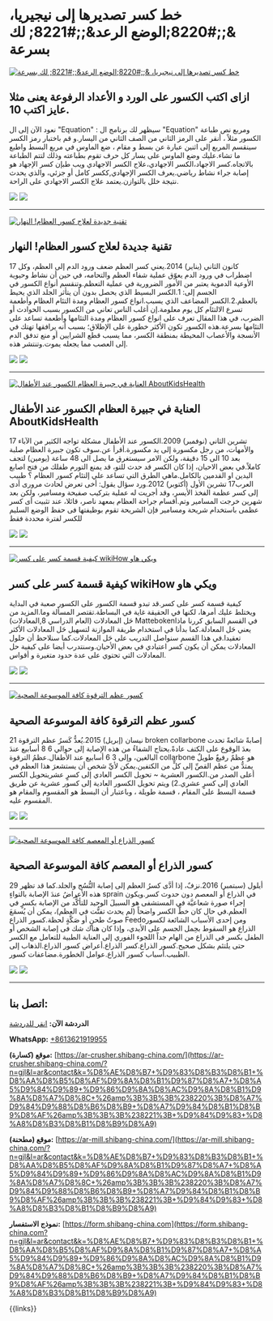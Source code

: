 # خط كسر تصديرها إلى نيجيريا، &amp;;;#8220;الوضع الرعد&amp;;;#8221; لك بسرعة

<a href="https://swt.shibang-china.com/?n=gjl&l=ar&img&k=%D8%AE%D8%B7+%D9%83%D8%B3%D8%B1+%D8%AA%D8%B5%D8%AF%D9%8A%D8%B1%D9%87%D8%A7+%D8%A5%D9%84%D9%89+%D9%86%D9%8A%D8%AC%D9%8A%D8%B1%D9%8A%D8%A7%D8%8C+%26amp%3B%3B%3B%238220%3B%D8%A7%D9%84%D9%88%D8%B6%D8%B9+%D8%A7%D9%84%D8%B1%D8%B9%D8%AF%26amp%3B%3B%3B%238221%3B+%D9%84%D9%83+%D8%A8%D8%B3%D8%B1%D8%B9%D8%A9" target="_blank">![خط كسر تصديرها إلى نيجيريا، &amp;;;#8220;الوضع الرعد&amp;;;#8221; لك بسرعة](http://static.shibang-china.com/all-800x300/901.jpg)</a>

## ازاى اكتب الكسور على الورد و الأعداد الرفوعة يعنى مثلا عايز اكتب 10.
نعود الآن إلى ال &quot;Equation&quot; : سيظهر لك برنامج ال &quot;Equation&quot; ومربع نص طباعة الكسور مثلاً ، أنقر على الرمز الثاني من الصف الثاني من اليسار.و قم باختبار رمز الكسر سينقسم المربع إلى اثنين عبارة عن بسط و مقام ، ضع الماوس في مربع البسط واطبع ما تشاء.عليك وضع الماوس على يسار كل حرف تقوم بطباعته وذلك لتتم الطباعة بالاتجاه.كسر الاجهاد،الكسر الاجهادي،علاج الكسر الاجهادي ويب طبإن كسر الإجهاد هو إصابة جراء نشاط رياضي.يعرف الكسر الإجهادي,ككسر كامل أو جزئي، والذي يحدث نتيجة خلل بالتوازن.يعتمد علاج الكسر الاجهادي على الراحة.


<a href="https://whatsapp.shibangsoft.com/WhatsApp.php" target="_blank" title="WhatsApp">![](http://static.shibang-china.com/icon/whatsapp.png)</a> <a href="https://swt.shibang-china.com/?n=gjl&l=ar&icon&k=%D8%AE%D8%B7+%D9%83%D8%B3%D8%B1+%D8%AA%D8%B5%D8%AF%D9%8A%D8%B1%D9%87%D8%A7+%D8%A5%D9%84%D9%89+%D9%86%D9%8A%D8%AC%D9%8A%D8%B1%D9%8A%D8%A7%D8%8C+%26amp%3B%3B%3B%238220%3B%D8%A7%D9%84%D9%88%D8%B6%D8%B9+%D8%A7%D9%84%D8%B1%D8%B9%D8%AF%26amp%3B%3B%3B%238221%3B+%D9%84%D9%83+%D8%A8%D8%B3%D8%B1%D8%B9%D8%A9" target="_blank">![](http://static.shibang-china.com/icon/chat-ar.png)</a>

---

<a href="https://swt.shibang-china.com/?n=gjl&l=ar&img&k=%D8%AE%D8%B7+%D9%83%D8%B3%D8%B1+%D8%AA%D8%B5%D8%AF%D9%8A%D8%B1%D9%87%D8%A7+%D8%A5%D9%84%D9%89+%D9%86%D9%8A%D8%AC%D9%8A%D8%B1%D9%8A%D8%A7%D8%8C+%26amp%3B%3B%3B%238220%3B%D8%A7%D9%84%D9%88%D8%B6%D8%B9+%D8%A7%D9%84%D8%B1%D8%B9%D8%AF%26amp%3B%3B%3B%238221%3B+%D9%84%D9%83+%D8%A8%D8%B3%D8%B1%D8%B9%D8%A9" target="_blank">![تقنية جديدة لعلاج كسور العظام! النهار](http://static.shibang-china.com/all-800x300/1252.jpg)</a>

## تقنية جديدة لعلاج كسور العظام! النهار
17 كانون الثاني (يناير) 2014.يعني كسر العظم ضعف ورود الدم إلى العظم، وكل اضطراب في ورود الدم يعوّق عملية شفاء العظم والتحامه، في حين أن نشاط وحيوية الأوعية الدموية يعتبر من الأمور الضرورية في عملية التعظم.وتنقسم أنواع الكسور في الجسم إلى: 1.الكسر البسيط الذي يحصل بدون أن يتأثر الجلد الذي يحيط بالعظم.2.الكسر المضاعف الذي يسبب.انواع كسور العظام ومدة التئام العظام وأطعمة تسرع الالتئام كل يوم معلومة.إن أغلب الناس تعاني من الكسور بسبب الحوادث أو الضرب، في هذا المقال تعرف على انواع كسور العظام ومدة التئامها وأطعمة تساعد على التئامها بسرعة.هذه الكسور تكون الأكثر خطورة على الإطلاق؛ بسبب أنه يرافقها تهتك في الأنسجة والأعصاب المحيطة بمنطقة الكسر، مما يسبب قطع الشرايين أو منع تدفق الدم إلى العصب مما يجعله يموت.وتنتشر هذه.


<a href="https://whatsapp.shibangsoft.com/WhatsApp.php" target="_blank" title="WhatsApp">![](http://static.shibang-china.com/icon/whatsapp.png)</a> <a href="https://swt.shibang-china.com/?n=gjl&l=ar&icon&k=%D8%AE%D8%B7+%D9%83%D8%B3%D8%B1+%D8%AA%D8%B5%D8%AF%D9%8A%D8%B1%D9%87%D8%A7+%D8%A5%D9%84%D9%89+%D9%86%D9%8A%D8%AC%D9%8A%D8%B1%D9%8A%D8%A7%D8%8C+%26amp%3B%3B%3B%238220%3B%D8%A7%D9%84%D9%88%D8%B6%D8%B9+%D8%A7%D9%84%D8%B1%D8%B9%D8%AF%26amp%3B%3B%3B%238221%3B+%D9%84%D9%83+%D8%A8%D8%B3%D8%B1%D8%B9%D8%A9" target="_blank">![](http://static.shibang-china.com/icon/chat-ar.png)</a>

---

<a href="https://swt.shibang-china.com/?n=gjl&l=ar&img&k=%D8%AE%D8%B7+%D9%83%D8%B3%D8%B1+%D8%AA%D8%B5%D8%AF%D9%8A%D8%B1%D9%87%D8%A7+%D8%A5%D9%84%D9%89+%D9%86%D9%8A%D8%AC%D9%8A%D8%B1%D9%8A%D8%A7%D8%8C+%26amp%3B%3B%3B%238220%3B%D8%A7%D9%84%D9%88%D8%B6%D8%B9+%D8%A7%D9%84%D8%B1%D8%B9%D8%AF%26amp%3B%3B%3B%238221%3B+%D9%84%D9%83+%D8%A8%D8%B3%D8%B1%D8%B9%D8%A9" target="_blank">![العناية في جبيرة العظام الكسور عند الأطفال AboutKidsHealth](http://static.shibang-china.com/all-800x300/1438.jpg)</a>

## العناية في جبيرة العظام الكسور عند الأطفال AboutKidsHealth
17 تشرين الثاني (نوفمبر) 2009.الكسور عند الأطفال مشكلة تواجه الكثير من الآباء والأمهات، من رجل مكسورة إلى يد مكسورة.أقرأ عن.سوف تكون جبيرة العظام صلبة بعد 10 الى 15 دقيقة، ولكن الامر سيستغرق ما يصل الى 48 ساعة (يومين) لتجف كاملاً.في بعض الاحيان، إذا كان الكسر قد حدث للتو، قد يمنع التورم طفلك من فتح اصابع اليدين او القدمين بالكامل.ماهي الطرق التي تساعد علي إلتئام كسور العظام ؟ طبيب العرب17 تشرين الأول (أكتوبر) 2012.ورد سؤال يقول: أخى تعرض لحادث مرورى أدى إلى كسر عظمة الفخذ الأيسر، وقد أجريت له عملية بتركيب صفيحة ومسامير، ولكن بعد شهرين خرجت المسامير وتم.أقسام جراحة العظام بمعهد ناصر، قائلا، عند تثبيت أى كسر عظمى باستخدام شريحة ومسامير فإن الشريحة تقوم بوظيفتها فى حفظ الوضع السليم للكسر لفترة محددة فقط


<a href="https://whatsapp.shibangsoft.com/WhatsApp.php" target="_blank" title="WhatsApp">![](http://static.shibang-china.com/icon/whatsapp.png)</a> <a href="https://swt.shibang-china.com/?n=gjl&l=ar&icon&k=%D8%AE%D8%B7+%D9%83%D8%B3%D8%B1+%D8%AA%D8%B5%D8%AF%D9%8A%D8%B1%D9%87%D8%A7+%D8%A5%D9%84%D9%89+%D9%86%D9%8A%D8%AC%D9%8A%D8%B1%D9%8A%D8%A7%D8%8C+%26amp%3B%3B%3B%238220%3B%D8%A7%D9%84%D9%88%D8%B6%D8%B9+%D8%A7%D9%84%D8%B1%D8%B9%D8%AF%26amp%3B%3B%3B%238221%3B+%D9%84%D9%83+%D8%A8%D8%B3%D8%B1%D8%B9%D8%A9" target="_blank">![](http://static.shibang-china.com/icon/chat-ar.png)</a>

---

<a href="https://swt.shibang-china.com/?n=gjl&l=ar&img&k=%D8%AE%D8%B7+%D9%83%D8%B3%D8%B1+%D8%AA%D8%B5%D8%AF%D9%8A%D8%B1%D9%87%D8%A7+%D8%A5%D9%84%D9%89+%D9%86%D9%8A%D8%AC%D9%8A%D8%B1%D9%8A%D8%A7%D8%8C+%26amp%3B%3B%3B%238220%3B%D8%A7%D9%84%D9%88%D8%B6%D8%B9+%D8%A7%D9%84%D8%B1%D8%B9%D8%AF%26amp%3B%3B%3B%238221%3B+%D9%84%D9%83+%D8%A8%D8%B3%D8%B1%D8%B9%D8%A9" target="_blank">![كيفية قسمة كسر على كسر wikiHow ويكي هاو](http://static.shibang-china.com/all-800x300/481.jpg)</a>

## كيفية قسمة كسر على كسر wikiHow ويكي هاو
كيفية قسمة كسر على كسر.قد تبدو قسمة الكسور على الكسور صعبة في البداية ويختلط عليك أمرها، لكنها في الحقيقة غاية في البساطة.تقتصر المسألة وما.المزيد من حَل المعادلات (العام الدراسي 8,المعادلات) Mattebokenفي القسم السابق كررنا ماذا يعني حَل المعادلة.كما بدأنا في استخدام طريقة الموازنة لتسهيل حَل المعادلات الأكثر تعقيدا.في هذا القسم سنواصل التدريب على حَل المعادلات.كما سنلاحظ أن حلول المعادلات يمكن أن يكون كسر اعتيادي في بعض الأحيان.وسنتدرب أيضا على كيفية حل المعادلات التي تحتوي على عدة حدود متغيرة و أقواس.


<a href="https://whatsapp.shibangsoft.com/WhatsApp.php" target="_blank" title="WhatsApp">![](http://static.shibang-china.com/icon/whatsapp.png)</a> <a href="https://swt.shibang-china.com/?n=gjl&l=ar&icon&k=%D8%AE%D8%B7+%D9%83%D8%B3%D8%B1+%D8%AA%D8%B5%D8%AF%D9%8A%D8%B1%D9%87%D8%A7+%D8%A5%D9%84%D9%89+%D9%86%D9%8A%D8%AC%D9%8A%D8%B1%D9%8A%D8%A7%D8%8C+%26amp%3B%3B%3B%238220%3B%D8%A7%D9%84%D9%88%D8%B6%D8%B9+%D8%A7%D9%84%D8%B1%D8%B9%D8%AF%26amp%3B%3B%3B%238221%3B+%D9%84%D9%83+%D8%A8%D8%B3%D8%B1%D8%B9%D8%A9" target="_blank">![](http://static.shibang-china.com/icon/chat-ar.png)</a>

---

<a href="https://swt.shibang-china.com/?n=gjl&l=ar&img&k=%D8%AE%D8%B7+%D9%83%D8%B3%D8%B1+%D8%AA%D8%B5%D8%AF%D9%8A%D8%B1%D9%87%D8%A7+%D8%A5%D9%84%D9%89+%D9%86%D9%8A%D8%AC%D9%8A%D8%B1%D9%8A%D8%A7%D8%8C+%26amp%3B%3B%3B%238220%3B%D8%A7%D9%84%D9%88%D8%B6%D8%B9+%D8%A7%D9%84%D8%B1%D8%B9%D8%AF%26amp%3B%3B%3B%238221%3B+%D9%84%D9%83+%D8%A8%D8%B3%D8%B1%D8%B9%D8%A9" target="_blank">![كسور عظم الترقوة كافة الموسوعة الصحية](http://static.shibang-china.com/all-800x300/1378.jpg)</a>

## كسور عظم الترقوة كافة الموسوعة الصحية
21 نيسان (إبريل) 2015.يُعدُّ كَسرُ عظم الترقوة broken collarbone إصابةً شائعةً تحدث بعدَ الوقوع على الكتف عادةً.يحتاج الشفاءُ من هذه الإصابة إلى حوالي 6 8 أسابيع عندَ البالغين، وإلى 3 6 أسابيع عند الأطفال.عظمُ الترقوة collarbone هو عظمٌ رفيعٌ طويلٌ يمتدُّ من عظم القصِّ إلى كلٍّ من الكتفين.يمكن لأيِّ شخص أن يستشعرَ هذا العظم في أعلى الصدر من.الكسور العشرية ~ تحويل الكسر العادي إلى كسرٍ عشريتحويل الكسر العادي إلى كسرٍ عشري.2) ويتم تحويل الكسور العادية إلى كسور عشرية عن طريق قسمة البسط على المقام ، قسمة طويلة ، وباعتبار أن البسط هو المقسوم والمقام هو المقسوم عليه.


<a href="https://whatsapp.shibangsoft.com/WhatsApp.php" target="_blank" title="WhatsApp">![](http://static.shibang-china.com/icon/whatsapp.png)</a> <a href="https://swt.shibang-china.com/?n=gjl&l=ar&icon&k=%D8%AE%D8%B7+%D9%83%D8%B3%D8%B1+%D8%AA%D8%B5%D8%AF%D9%8A%D8%B1%D9%87%D8%A7+%D8%A5%D9%84%D9%89+%D9%86%D9%8A%D8%AC%D9%8A%D8%B1%D9%8A%D8%A7%D8%8C+%26amp%3B%3B%3B%238220%3B%D8%A7%D9%84%D9%88%D8%B6%D8%B9+%D8%A7%D9%84%D8%B1%D8%B9%D8%AF%26amp%3B%3B%3B%238221%3B+%D9%84%D9%83+%D8%A8%D8%B3%D8%B1%D8%B9%D8%A9" target="_blank">![](http://static.shibang-china.com/icon/chat-ar.png)</a>

---

<a href="https://swt.shibang-china.com/?n=gjl&l=ar&img&k=%D8%AE%D8%B7+%D9%83%D8%B3%D8%B1+%D8%AA%D8%B5%D8%AF%D9%8A%D8%B1%D9%87%D8%A7+%D8%A5%D9%84%D9%89+%D9%86%D9%8A%D8%AC%D9%8A%D8%B1%D9%8A%D8%A7%D8%8C+%26amp%3B%3B%3B%238220%3B%D8%A7%D9%84%D9%88%D8%B6%D8%B9+%D8%A7%D9%84%D8%B1%D8%B9%D8%AF%26amp%3B%3B%3B%238221%3B+%D9%84%D9%83+%D8%A8%D8%B3%D8%B1%D8%B9%D8%A9" target="_blank">![كسور الذراع أو المعصم كافة الموسوعة الصحية](http://static.shibang-china.com/all-800x300/869.jpg)</a>

## كسور الذراع أو المعصم كافة الموسوعة الصحية
29 أيلول (سبتمبر) 2016.نزفٌ، إذا أدَّى كسرُ العظم إلى إصابة النُّسُج والجلد.كما قد تظهر هذه الأعراضُ عندَ الإصابة بالتواءٍ sprain في الذراع أو المعصم دون حدوث كسر.ويكون إجراء صورة شعاعيَّة في المستشفى هو السبيلَ الوحيد للتأكُّد من الإصابة بكسرٍ في العظم.في حال كان خطُّ الكسر واضحاً (لم يحدث تفتُّت في العظم)، يمكن أن يُسمَعَ صوتٌ طحنٍ أو صَكَّةٍ لحظة.كسور الذراع Feedoومن إحدى الأسباب الشائعة لكسور الذراع هو السقوط بحِمل الجسم على الأيدي، وإذا كان هناك شك فى إصابة الشخص أو الطفل بكسر فى الذراع من الهام جداً اللجوء الفوري إلى العناية الطبية للتعامل مع الكسر حتى يلتئم بشكل صحيح.كسور الذراع.كسر الذراع.أعراض كسور الذراع.الذهاب إلى الطبيب.أسباب كسور الذراع.عوامل الخطورة.مضاعفات كسور.


<a href="https://whatsapp.shibangsoft.com/WhatsApp.php" target="_blank" title="WhatsApp">![](http://static.shibang-china.com/icon/whatsapp.png)</a> <a href="https://swt.shibang-china.com/?n=gjl&l=ar&icon&k=%D8%AE%D8%B7+%D9%83%D8%B3%D8%B1+%D8%AA%D8%B5%D8%AF%D9%8A%D8%B1%D9%87%D8%A7+%D8%A5%D9%84%D9%89+%D9%86%D9%8A%D8%AC%D9%8A%D8%B1%D9%8A%D8%A7%D8%8C+%26amp%3B%3B%3B%238220%3B%D8%A7%D9%84%D9%88%D8%B6%D8%B9+%D8%A7%D9%84%D8%B1%D8%B9%D8%AF%26amp%3B%3B%3B%238221%3B+%D9%84%D9%83+%D8%A8%D8%B3%D8%B1%D8%B9%D8%A9" target="_blank">![](http://static.shibang-china.com/icon/chat-ar.png)</a>

---
## اتصل بنا:

**الدردشة الآن:** [انقر للدردشة](https://swt.shibang-china.com?n=gjl&l=ar&contact&k=%D8%AE%D8%B7+%D9%83%D8%B3%D8%B1+%D8%AA%D8%B5%D8%AF%D9%8A%D8%B1%D9%87%D8%A7+%D8%A5%D9%84%D9%89+%D9%86%D9%8A%D8%AC%D9%8A%D8%B1%D9%8A%D8%A7%D8%8C+%26amp%3B%3B%3B%238220%3B%D8%A7%D9%84%D9%88%D8%B6%D8%B9+%D8%A7%D9%84%D8%B1%D8%B9%D8%AF%26amp%3B%3B%3B%238221%3B+%D9%84%D9%83+%D8%A8%D8%B3%D8%B1%D8%B9%D8%A9)

**WhatsApp:**  [+8613621919955](https://whatsapp.shibangsoft.com/WhatsApp.php)

**موقع (كسارة):** [https://ar-crusher.shibang-china.com/](https://ar-crusher.shibang-china.com/?n=gjl&l=ar&contact&k=%D8%AE%D8%B7+%D9%83%D8%B3%D8%B1+%D8%AA%D8%B5%D8%AF%D9%8A%D8%B1%D9%87%D8%A7+%D8%A5%D9%84%D9%89+%D9%86%D9%8A%D8%AC%D9%8A%D8%B1%D9%8A%D8%A7%D8%8C+%26amp%3B%3B%3B%238220%3B%D8%A7%D9%84%D9%88%D8%B6%D8%B9+%D8%A7%D9%84%D8%B1%D8%B9%D8%AF%26amp%3B%3B%3B%238221%3B+%D9%84%D9%83+%D8%A8%D8%B3%D8%B1%D8%B9%D8%A9)

**موقع (مطحنة):** [https://ar-mill.shibang-china.com/](https://ar-mill.shibang-china.com/?n=gjl&l=ar&contact&k=%D8%AE%D8%B7+%D9%83%D8%B3%D8%B1+%D8%AA%D8%B5%D8%AF%D9%8A%D8%B1%D9%87%D8%A7+%D8%A5%D9%84%D9%89+%D9%86%D9%8A%D8%AC%D9%8A%D8%B1%D9%8A%D8%A7%D8%8C+%26amp%3B%3B%3B%238220%3B%D8%A7%D9%84%D9%88%D8%B6%D8%B9+%D8%A7%D9%84%D8%B1%D8%B9%D8%AF%26amp%3B%3B%3B%238221%3B+%D9%84%D9%83+%D8%A8%D8%B3%D8%B1%D8%B9%D8%A9)

**نموذج الاستفسار:** [https://form.shibang-china.com](https://form.shibang-china.com?n=gjl&l=ar&contact&k=%D8%AE%D8%B7+%D9%83%D8%B3%D8%B1+%D8%AA%D8%B5%D8%AF%D9%8A%D8%B1%D9%87%D8%A7+%D8%A5%D9%84%D9%89+%D9%86%D9%8A%D8%AC%D9%8A%D8%B1%D9%8A%D8%A7%D8%8C+%26amp%3B%3B%3B%238220%3B%D8%A7%D9%84%D9%88%D8%B6%D8%B9+%D8%A7%D9%84%D8%B1%D8%B9%D8%AF%26amp%3B%3B%3B%238221%3B+%D9%84%D9%83+%D8%A8%D8%B3%D8%B1%D8%B9%D8%A9)

{{links}}